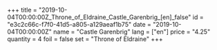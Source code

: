 +++
title = "2019-10-04T00:00:00Z_Throne_of_Eldraine_Castle_Garenbrig_[en]_false"
id = "e3c2c66c-f7f0-41d5-a805-a129aeaf1b75"
date = "2019-10-04T00:00:00Z"
name = "Castle Garenbrig"
lang = ["en"]
price = "4.25"
quantity = 4
foil = false
set = "Throne of Eldraine"
+++
